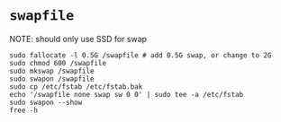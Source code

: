 # `swapfile`


NOTE: should only use SSD for swap
```shell script
sudo fallocate -l 0.5G /swapfile # add 0.5G swap, or change to 2G
sudo chmod 600 /swapfile
sudo mkswap /swapfile
sudo swapon /swapfile
sudo cp /etc/fstab /etc/fstab.bak
echo '/swapfile none swap sw 0 0' | sudo tee -a /etc/fstab
sudo swapon --show
free -h
```
